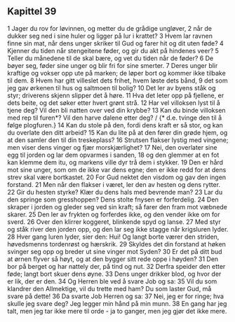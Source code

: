## Kapittel 39

1 Jager du rov for løvinnen, og metter du de grådige ungløver,
2 når de dukker seg ned i sine huler og ligger på lur i krattet?
3 Hvem lar ravnen finne sin mat, når dens unger skriker til Gud og farer hit og dit uten føde?
4 Kjenner du tiden når stengeitene føder, og gir du akt på hindenes veer?
5 Teller du månedene til de skal bære, og vet du tiden når de føder?
6 De bøyer seg, føder sine unger og blir fri for sine smerter.
7 Deres unger blir kraftige og vokser opp ute på marken; de løper bort og kommer ikke tilbake til dem.
8 Hvem har gitt villeslet dets frihet, hvem løste dets bånd,
9 det som jeg gav ørkenen til hus og saltmoen til bolig?
10 Det ler av byens ståk og styr; driverens skjenn slipper det å høre.
11 Hva det leter opp på fjellene, er dets beite, og det søker etter hvert grønt strå.
12 Har vel villoksen lyst til å tjene deg? Vil den bli natten over ved din krybbe?
13 Kan du binde villoksen med rep til furen*? Vil den harve dalene etter deg? / {* d.e. tvinge den til å følge plogfuren.}
14 Kan du stole på den, fordi dens kraft er så stor, og kan du overlate den ditt arbeid?
15 Kan du lite på at den fører din grøde hjem, og at den samler den til din treskeplass?
16 Strutsen flakser lystig med vingene; men viser dens vinger og fjær morskjærlighet?
17 Nei, den overlater sine egg til jorden og lar dem opvarmes i sanden,
18 og den glemmer at en fot kan klemme dem itu, og markens ville dyr trå dem i stykker.
19 Den er hård mot sine unger, som om de ikke var dens egne; den er ikke redd for at dens strev skal være bortkastet.
20 For Gud nektet den visdom og gav den ingen forstand.
21 Men når den flakser i været, ler den av hesten og dens rytter.
22 Gir du hesten styrke? Klær du dens hals med bevrende man?
23 Lar du den springe som gresshoppen? Dens stolte fnysen er forferdelig.
24 Den skraper i jorden og gleder seg ved sin kraft; så farer den fram mot væbnede skarer.
25 Den ler av frykten og forferdes ikke, og den vender ikke om for sverd.
26 Over den klirrer koggeret, blinkende spyd og lanse.
27 Med styr og ståk river den jorden opp, og den lar seg ikke stagge når krigsluren lyder.
28 Hver gang luren lyder, sier den: Hui! Og langt borte værer den striden, høvedsmenns tordenrøst og hærskrik.
29 Skyldes det din forstand at høken svinger seg opp og breder ut sine vinger mot Syden?
30 Er det på ditt bud at ørnen flyver så høyt, og at den bygger sitt rede oppe i høyden?
31 Den bor på berget og har nattely der, på tind og nut.
32 Derfra speider den etter føde; langt bort skuer dens øyne.
33 Dens unger drikker blod, og hvor der er lik, der er den.
34 Og Herren ble ved å svare Job og sa:
35 Vil du som klandrer den Allmektige, vil du trette med ham? Du som laster Gud, må svare på dette!
36 Da svarte Job Herren og sa:
37 Nei, jeg er for ringe; hva skulle jeg svare deg? Jeg legger min hånd på min munn.
38 En gang har jeg talt, men jeg tar ikke mere til orde - ja to ganger, men jeg gjør det ikke mere.
